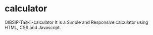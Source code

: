 # calculator
OIBSIP-Task1-calculator
It is a Simple and Responsive calculator using HTML, CSS and Javascript.
